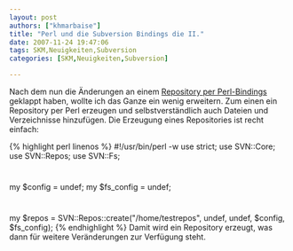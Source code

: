 ```yaml
---
layout: post
authors: ["khmarbaise"]
title: "Perl und die Subversion Bindings die II."
date: 2007-11-24 19:47:06
tags: SKM,Neuigkeiten,Subversion
categories: [SKM,Neuigkeiten,Subversion]

---
```

Nach dem nun die Änderungen an einem <a href="/blog/2007/10/12/perl-und-die-subversion-bindings.html"  title="Perl Bindings">Repository per Perl-Bindings</a> geklappt haben, wollte ich das Ganze ein wenig erweitern. Zum einen ein Repository per Perl erzeugen und selbstverständlich auch Dateien und Verzeichnisse hinzufügen. 
Die Erzeugung eines Repositories ist recht einfach:

{% highlight perl linenos %}
#!/usr/bin/perl -w
use strict;
use SVN::Core;
use SVN::Repos;
use SVN::Fs;
#
my $config = undef;
my $fs_config = undef;
#
my $repos = SVN::Repos::create("/home/testrepos", undef, undef, $config, $fs_config);
{% endhighlight %}
Damit wird ein Repository erzeugt, was dann für weitere Veränderungen zur Verfügung steht.
